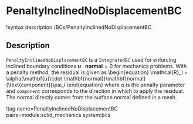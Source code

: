 # PenaltyInclinedNoDisplacementBC

!syntax description /BCs/PenaltyInclinedNoDisplacementBC

## Description

`PenaltyInclinedNoDisplacementBC` is a `IntegratedBC` used for enforcing inclined boundary conditions $\mathbf{u}\cdot \mathbf{normal} = 0$ for mechanics problems. With a penalty method, the residual is given as
\begin{equation}
\mathcal{R}_i = \alpha(\mathbf{u}\cdot \mathbf{normal})\mathbf{normal}(\text{component})\psi_i
\end{equation}
where $\alpha$ is the penalty parameter and `component` corresponds to the direction in which to apply the residual. The normal directly comes from the surface normal defined in a mesh.

!tag name=PenaltyInclinedNoDisplacementBC pairs=module:solid_mechanics system:bcs
